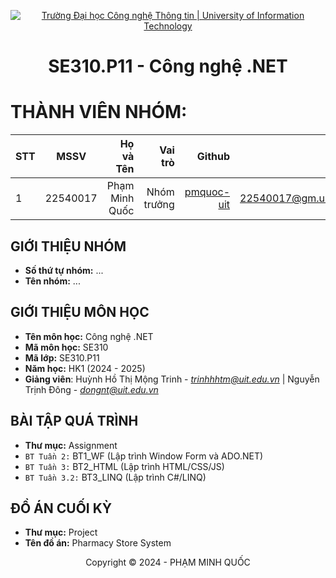 <!-- Banner -->
<p align="center">
  <a href="https://www.uit.edu.vn/" title="Trường Đại học Công nghệ Thông tin" style="border: none;">
    <img src="https://i.imgur.com/WmMnSRt.png" alt="Trường Đại học Công nghệ Thông tin | University of Information Technology">
  </a>
</p>

<!-- Title -->
<h1 align="center"><b>SE310.P11 - Công nghệ .NET</b></h1>

<!-- Main -->
# THÀNH VIÊN NHÓM:
| STT    | MSSV          | Họ và Tên              |Vai trò    | Github                                                  | Email                   |
| ------ |:-------------:| ----------------------:|----------:|--------------------------------------------------------:|-------------------------:
| 1      | 22540017      | Phạm Minh Quốc         |Nhóm trưởng|[pmquoc-uit](https://github.com/pmquoc-uit)              |<22540017@gm.uit.edu.vn> |


## GIỚI THIỆU NHÓM
* **Số thứ tự nhóm:** ...
* **Tên nhóm:** ...

## GIỚI THIỆU MÔN HỌC
* **Tên môn học:** Công nghệ .NET
* **Mã môn học:** SE310
* **Mã lớp:** SE310.P11
* **Năm học:** HK1 (2024 - 2025)
* **Giảng viên**: Huỳnh Hồ Thị Mộng Trinh - *trinhhhtm@uit.edu.vn* | Nguyễn Trịnh Đông - *dongnt@uit.edu.vn*

## BÀI TẬP QUÁ TRÌNH
* **Thư mục:** Assignment
* `BT Tuần 2:` BT1_WF (Lập trình Window Form và ADO.NET)
* `BT Tuần 3:` BT2_HTML (Lập trình HTML/CSS/JS)
* `BT Tuần 3.2:` BT3_LINQ (Lập trình C#/LINQ)

## ĐỒ ÁN CUỐI KỲ
* **Thư mục:** Project
* **Tên đồ án:** Pharmacy Store System

<!-- Footer -->
<p align='center'>Copyright © 2024 - PHẠM MINH QUỐC</p>